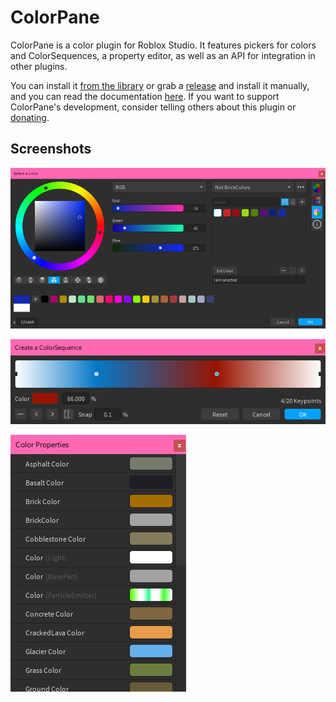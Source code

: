 # ColorPane

ColorPane is a color plugin for Roblox Studio. It features pickers for colors and ColorSequences, a property editor, as well as an API for integration in other plugins.

You can install it [from the library](https://roblox.com/library/6474565567/ColorPane) or grab a [release](https://github.com/Blupo/ColorPane/releases) and install it manually, and you can read the documentation [here](https://blupo.github.io/ColorPane). If you want to support ColorPane's development, consider telling others about this plugin or [donating](https://ko-fi.com/blupo).

## Screenshots

![The color editor](docs/images/all-editors.png)

![The ColorSequence editor](docs/images/colorsequence-editor.png)

![The color properties window](docs/images/color-properties.png)